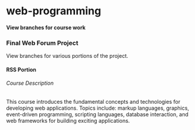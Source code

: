 # web-programming

**View branches for course work**

### Final Web Forum Project
View branches for various portions of the project.

#### RSS Portion

###### Course Description
This course introduces the fundamental concepts and technologies for developing web
applications. Topics include: markup languages, graphics, event-driven programming,
scripting languages, database interaction, and web frameworks for building exciting
applications. 
